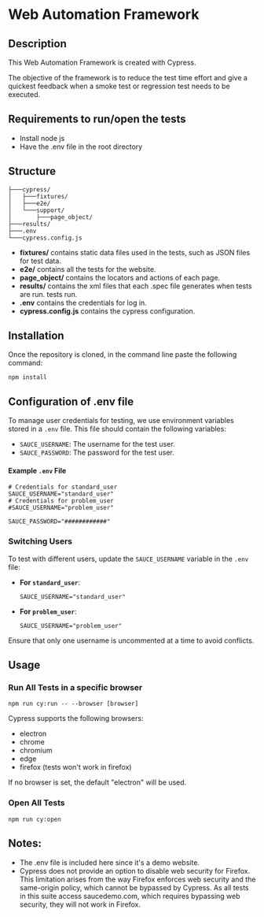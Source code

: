 # Web Automation Framework

## Description
This Web Automation Framework is created with Cypress.

The objective of the framework is to reduce the test time effort and give a quickest feedback when a smoke test or regression test needs to be executed.

## Requirements to run/open the tests
- Install node js
- Have the .env file in the root directory

## Structure
```
├───cypress/
│   ├───fixtures/
│   ├───e2e/
│   └───support/
│       ├───page_object/
├───results/
├───.env
└───cypress.config.js
```
- **fixtures/** contains static data files used in the tests, such as JSON files for test data.
- **e2e/** contains all the tests for the website.
- **page_object/** contains the locators and actions of each page.
- **results/** contains the xml files that each .spec file generates when tests are run. tests run.
- **.env** contains the credentials for log in.
- **cypress.config.js** contains the cypress configuration.

## Installation
Once the repository is cloned, in the command line paste the following command: 
```
npm install
```

## Configuration of .env file
To manage user credentials for testing, we use environment variables stored in a `.env` file. This file should contain the following variables:

- `SAUCE_USERNAME`: The username for the test user.
- `SAUCE_PASSWORD`: The password for the test user.

#### Example `.env` File

```
# Credentials for standard_user
SAUCE_USERNAME="standard_user"
# Credentials for problem_user
#SAUCE_USERNAME="problem_user"

SAUCE_PASSWORD="############"
```

### Switching Users

To test with different users, update the `SAUCE_USERNAME` variable in the `.env` file:

- **For `standard_user`**:
  ```
  SAUCE_USERNAME="standard_user"
  ```

- **For `problem_user`**:
  ```
  SAUCE_USERNAME="problem_user"
  ```
Ensure that only one username is uncommented at a time to avoid conflicts.

## Usage
### Run All Tests in a specific browser
```
npm run cy:run -- --browser [browser]
```

Cypress supports the following browsers:
 - electron
 - chrome
 - chromium
 - edge
 - firefox (tests won't work in firefox)

 If no browser is set, the default "electron" will be used.

### Open All Tests
```
npm run cy:open
```

## Notes:
- The .env file is included here since it's a demo website.
- Cypress does not provide an option to disable web security for Firefox. This limitation arises from the way Firefox enforces web security and the same-origin policy, which cannot be bypassed by Cypress. As all tests in this suite access saucedemo.com, which requires bypassing web security, they will not work in Firefox.